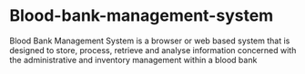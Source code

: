 # Blood-bank-management-system
Blood Bank Management System is a browser or web based system that is designed to store, process, retrieve and analyse information concerned with the administrative and inventory management within a blood bank
